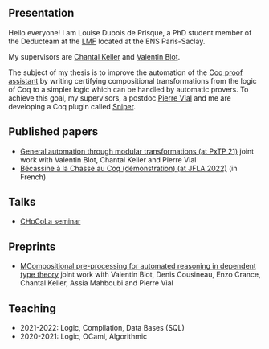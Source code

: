 ## Presentation

Hello everyone!
I am Louise Dubois de Prisque, a PhD student member of the Deducteam at the [LMF](https://lmf.cnrs.fr/) located at the ENS Paris-Saclay. 

My supervisors are [Chantal Keller](https://www.lri.fr/~keller/) and [Valentin Blot](https://valentinblot.org/pro/).

The subject of my thesis is to improve the automation of the [Coq proof assistant](https://coq.inria.fr/) by writing certifying compositional transformations from the logic of Coq to a simpler logic which can be handled by automatic provers.
To achieve this goal, my supervisors, a postdoc [Pierre Vial](https://pierrevial.github.io/) and me are developing a Coq plugin called [Sniper](https://github.com/smtcoq/sniper).

## Published papers

* [General automation through modular transformations (at PxTP 21)](https://pxtp.gitlab.io/2021/papers/Blot-et-al_Automation-modular-transformation.pdf) joint work with Valentin Blot, Chantal Keller and Pierre Vial
* [Bécassine à la Chasse au Coq (démonstration) (at JFLA 2022)](https://hal.archives-ouvertes.fr/hal-03604902/document) (in French)

## Talks

* [CHoCoLa seminar](https://chocola.ens-lyon.fr/events/meeting-2022-06-02/talks/de-prisque/)
 
## Preprints

* [MCompositional pre-processing for automated reasoning in dependent type theory](https://arxiv.org/pdf/2204.02643.pdf) joint work with Valentin Blot, Denis Cousineau, Enzo Crance, Chantal Keller, Assia Mahboubi and Pierre Vial

## Teaching

* 2021-2022: Logic, Compilation, Data Bases (SQL)
* 2020-2021: Logic, OCaml, Algorithmic
